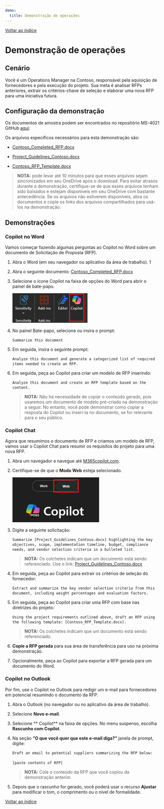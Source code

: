 ```yaml
---
demo:
  title: Demonstração de operações
---
```


[Voltar ao índice](https://microsoftlearning.github.io/MS-4021-Copilot-Immersion-Experience/)

# Demonstração de operações

## Cenário

Você é um Operations Manager na Contoso, responsável pela aquisição de fornecedores e pela execução do projeto. Sua meta é analisar RFPs anteriores, extrair os critérios-chave de seleção e elaborar uma nova RFP para uma iniciativa futura.

## Configuração da demonstração

Os documentos de amostra podem ser encontrados no repositório MS-4021 GitHub [aqui](https://github.com/MicrosoftLearning/MS-4021-Copilot-Immersion-Experience/tree/master/ResourceFiles):

Os arquivos específicos necessários para esta demonstração são:

- [Contoso_Completed_RFP.docx](https://github.com/MicrosoftLearning/MS-4021-Copilot-Immersion-Experience/raw/master/ResourceFiles/Contoso_Completed_RFP.docx)

- [Project_Guidelines_Contoso.docx](https://github.com/MicrosoftLearning/MS-4021-Copilot-Immersion-Experience/raw/master/ResourceFiles/Project_Guidelines_Contoso.docx)

- [Contoso_RFP_Template.docx](https://github.com/MicrosoftLearning/MS-4021-Copilot-Immersion-Experience/raw/master/ResourceFiles/Contoso_RFP_Template.docx)

> **NOTA:** pode levar até 10 minutos para que esses arquivos sejam sincronizados em seu OneDrive após o download. Para evitar atrasos durante a demonstração, certifique-se de que esses arquivos tenham sido baixados e estejam disponíveis em seu OneDrive com bastante antecedência. Se os arquivos não estiverem disponíveis, abra os documentos e copie os links dos arquivos compartilhados para usá-los na demonstração.

## Demonstrações

### Copilot no Word

Vamos começar fazendo algumas perguntas ao Copilot no Word sobre um documento de Solicitação de Proposta (RFP).

1. Abra o Word (em seu navegador ou aplicativo da área de trabalho).
1
1. Abra o seguinte documento: [Contoso_Completed_RFP.docx](https://github.com/MicrosoftLearning/MS-4021-Copilot-Immersion-Experience/raw/master/ResourceFiles/Contoso_Completed_RFP.docx)

1. Selecione o ícone Copilot na faixa de opções do Word para abrir o painel de bate-papo.

    ![captura de tela mostrando a guia Modo de trabalho.](../Demos/Media/copilot-ribbon-word.png)

1. No painel Bate-papo, selecione ou insira o prompt:

   ```text
   Summarize this document
   ```

1. Em seguida, insira o seguinte prompt:

   ```text
   Analyze this document and generate a categorized list of required items needed to create an RFP.
   ```

1. Em seguida, peça ao Copilot para criar um modelo de RFP inserindo:

   ```text
   Analyze this document and create an RFP template based on the content.
   ```

    > **NOTA:** Não há necessidade de copiar o conteúdo gerado, pois usaremos um documento de modelo pré-criado na demonstração a seguir. No entanto, você pode demonstrar como copiar a resposta do Copilot ou inseri-la no documento, se for relevante para o seu público.

### Copilot Chat

Agora que resumimos o documento de RFP e criamos um modelo de RFP, vamos usar o Copilot Chat para resumir os requisitos do projeto para uma nova RFP.

1. Abra um navegador e navegue até [M365copilot.com](https://m365copilot.com/).  

1. Certifique-se de que o **Modo Web** esteja selecionado.

    ![captura de tela mostrando a guia do modo web.](../Prompts/Media/web-mode.png)

1. Digite a seguinte solicitação:

   ```text
   Summarize [Project_Guidelines_Contoso.docx] highlighting the key objectives, scope, implementation timeline, budget, compliance needs, and vendor selection criteria in a bulleted list.
   ```

    > **NOTA:** Os colchetes indicam que um documento está sendo referenciado. Use o link: [Project_Guidelines_Contoso.docx](https://github.com/MicrosoftLearning/MS-4021-Copilot-Immersion-Experience/raw/master/ResourceFiles/Project_Guidelines_Contoso.docx)

1. Em seguida, peça ao Copilot para extrair os critérios de seleção do fornecedor:

   ```text
   Extract and summarize the key vendor selection criteria from this document, including weight percentages and evaluation factors.
   ```

1. Em seguida, peça ao Copilot para criar uma RFP com base nas diretrizes do projeto:

   ```text
   Using the project requirements outlined above, draft an RFP using the following template: [Contoso_RFP_Template.docx].
   ```

    > **NOTA:** Os colchetes indicam que um documento está sendo referenciado.

1. **Copie a RFP gerada** para sua área de transferência para uso na próxima demonstração.

1. Opcionalmente, peça ao Copilot para exportar a RFP gerada para um documento do Word.

### Copilot no Outlook

Por fim, use o Copilot no Outlook para redigir um e-mail para fornecedores em potencial resumindo o documento da RFP.

1. Abra o Outlook (no navegador ou no aplicativo da área de trabalho).

1. Selecione **Novo e-mail**.

1. Selecione ** Copilot** na faixa de opções. No menu suspenso, escolha **Rascunho com Copilot**.

1. Na seção **“O que você quer que este e-mail diga?”** janela de prompt, digite:

   ```text
   Draft an email to potential suppliers summarizing the RFP below:

   [paste contents of RFP]
   ```

    > **NOTA:** Cole o conteúdo da RFP que você copiou da demonstração anterior.

1. Depois que o rascunho for gerado, você poderá usar o recurso **Ajustar** para modificar o tom, o comprimento ou o nível de formalidade.

[Voltar ao índice](https://microsoftlearning.github.io/MS-4021-Copilot-Immersion-Experience/)
